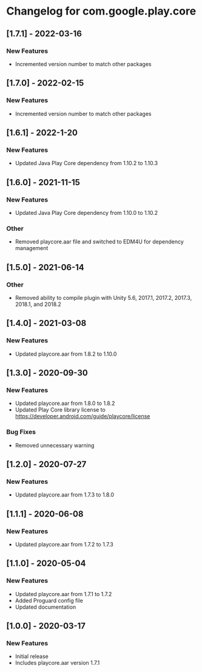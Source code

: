 # Changelog for com.google.play.core

## [1.7.1] - 2022-03-16
### New Features
- Incremented version number to match other packages

## [1.7.0] - 2022-02-15
### New Features
- Incremented version number to match other packages

## [1.6.1] - 2022-1-20
### New Features
 - Updated Java Play Core dependency from 1.10.2 to 1.10.3

## [1.6.0] - 2021-11-15
### New Features
 - Updated Java Play Core dependency from 1.10.0 to 1.10.2
### Other
 - Removed playcore.aar file and switched to EDM4U for dependency management

## [1.5.0] - 2021-06-14
### Other
 - Removed ability to compile plugin with Unity 5.6, 2017.1, 2017.2, 2017.3, 2018.1, and 2018.2

## [1.4.0] - 2021-03-08
### New Features
 - Updated playcore.aar from 1.8.2 to 1.10.0

## [1.3.0] - 2020-09-30
### New Features
 - Updated playcore.aar from 1.8.0 to 1.8.2
 - Updated Play Core library license to https://developer.android.com/guide/playcore/license
### Bug Fixes
 - Removed unnecessary warning

## [1.2.0] - 2020-07-27
### New Features
 - Updated playcore.aar from 1.7.3 to 1.8.0

## [1.1.1] - 2020-06-08
### New Features
 - Updated playcore.aar from 1.7.2 to 1.7.3

## [1.1.0] - 2020-05-04
### New Features
 - Updated playcore.aar from 1.7.1 to 1.7.2
 - Added Proguard config file
 - Updated documentation

## [1.0.0] - 2020-03-17
### New Features
 - Initial release
 - Includes playcore.aar version 1.7.1

